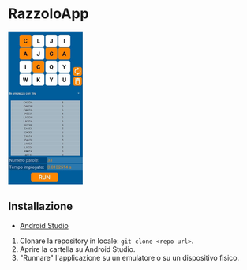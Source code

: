 # RazzoloApp
<img src="https://github.com/RazzoloDevs/RazzoloApp/blob/main/image.jpg" width=30% height=30%>

## Installazione
- [Android Studio](https://developer.android.com/studio)
1. Clonare la repository in locale: `git clone <repo url>`.
2. Aprire la cartella su Android Studio.
3. "Runnare" l'applicazione su un emulatore o su un dispositivo fisico.
